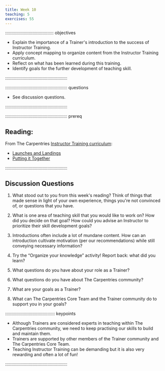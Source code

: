 ```yaml
---
title: Week 10
teaching: 5
exercises: 55
---
```


::::::::::::::::::::::::::::::::::::::: objectives

- Explain the importance of a Trainer's introduction to the success of Instructor Training.
- Apply concept mapping to organize content from the Instructor Training curriculum.
- Reflect on what has been learned during this training.
- Identify goals for the further development of teaching skill.

::::::::::::::::::::::::::::::::::::::::::::::::::

:::::::::::::::::::::::::::::::::::::::::::::::::: questions

- See discussion questions. 

::::::::::::::::::::::::::::::::::::::::::::::::::

:::::::::::::::::::::::::::::::::::::::::::::::::: prereq

## Reading:

From The Carpentries [Instructor Training curriculum](https://carpentries.github.io/instructor-training/instructor/index.html): 

* [Launches and Landings](https://carpentries.github.io/instructor-training/instructor/23-introductions.html)
* [Putting it Together](https://carpentries.github.io/instructor-training/instructor/24-practices.html)

::::::::::::::::::::::::::::::::::::::::::::::::::

## Discussion Questions

1. What stood out to you from this week's reading? Think of things that made sense in light of your own experience, things you're not convinced of, or questions that you have.

1. What is one area of teaching skill that you would like to work on? How did you decide on that goal? How could you advise an Instructor to prioritize their skill development goals?

1. Introductions often include a lot of mundane content. How can an introduction cultivate motivation (per our recommendations) while still conveying necessary information?

1. Try the “Organize your knowledge” activity! Report back: what did you learn?

1. What questions do you have about your role as a Trainer?

1. What questions do you have about The Carpentries community?

1. What are your goals as a Trainer?

1. What can The Carpentries Core Team and the Trainer community do to support you in your goals?

:::::::::::::::::::::::::::::::::::::::: keypoints

- Although Trainers are considered experts in teaching within The Carpentries community, we need to keep practising our skills to build and maintain them.
- Trainers are supported by other members of the Trainer community and The Carpentries Core Team.
- Teaching Instructor Training can be demanding but it is also very rewarding and often a lot of fun!

::::::::::::::::::::::::::::::::::::::::::::::::::




